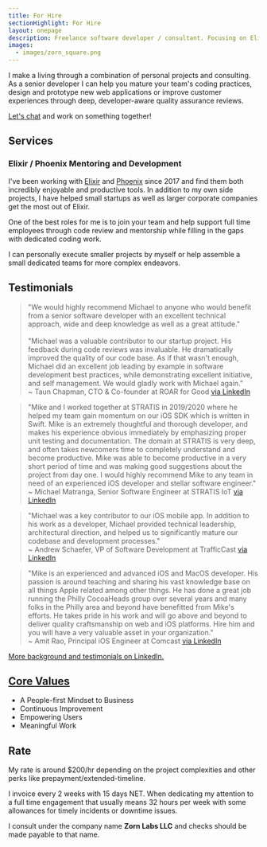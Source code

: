 ```yaml
---
title: For Hire
sectionHighlight: For Hire
layout: onepage
description: Freelance software developer / consultant. Focusing on Elixir, Phoenix, iOS, teaching and mentoring. 
images:
  - images/zorn_square.png
---
```


I make a living through a combination of personal projects and consulting. As a senior developer I can help you mature your team's coding practices, design and prototype new web applications or improve customer experiences through deep, developer-aware quality assurance reviews.

[Let's chat](mailto:zorn@zornlabs.com) and work on something together!

## Services

### Elixir / Phoenix Mentoring and Development

I've been working with [Elixir](https://elixir-lang.org) and [Phoenix](https://www.phoenixframework.org) since 2017 and find them both incredibly enjoyable and productive tools. In addition to my own side projects, I have helped small startups as well as larger corporate companies get the most out of Elixir.

One of the best roles for me is to join your team and help support full time employees through code review and mentorship while filling in the gaps with dedicated coding work. 

I can personally execute smaller projects by myself or help assemble a small dedicated teams for more complex endeavors.

## Testimonials

<blockquote class="testimonial" cite="https://www.linkedin.com/in/mikezornek/">
"We would highly recommend Michael to anyone who would benefit from a senior software developer with an excellent technical approach, wide and deep knowledge as well as a great attitude."<br />
<br />
"Michael was a valuable contributor to our startup project. His feedback during code reviews was invaluable. He dramatically improved the quality of our code base. As if that wasn't enough, Michael did an excellent job leading by example in software development best practices, while demonstrating excellent initiative, and self management. We would gladly work with Michael again."

<footer>~ Taun Chapman, CTO & Co-founder at ROAR for Good <a href="https://www.linkedin.com/in/mikezornek/">via LinkedIn</a></footer>
</blockquote>

<blockquote class="testimonial" cite="https://www.linkedin.com/in/mikezornek/">
"Mike and I worked together at STRATIS in 2019/2020 where he helped my team gain momentum on our iOS SDK which is written in Swift.  Mike is an extremely thoughtful and thorough developer, and makes his experience obvious immediately by emphasizing proper unit testing and documentation. The domain at STRATIS is very deep, and often takes newcomers time to completely understand and become productive.  Mike was able to become productive in a very short period of time and was making good suggestions about the project from day one.  I would highly recommend Mike to any team in need of an experienced iOS developer and stellar software engineer."
<footer>~ Michael Matranga, 
Senior Software Engineer at STRATIS IoT <a href="https://www.linkedin.com/in/mikezornek/">via LinkedIn</a></footer>
</blockquote>

<blockquote class="testimonial" cite="https://www.linkedin.com/in/mikezornek/">
"Michael was a key contributor to our iOS mobile app. In addition to his work as a developer, Michael provided technical leadership, architectural direction, and helped us to significantly mature our codebase and development processes." 
<footer>~ Andrew Schaefer, VP of Software Development at TrafficCast <a href="https://www.linkedin.com/in/mikezornek/">via LinkedIn</a></footer>
</blockquote>

<blockquote class="testimonial" cite="https://www.linkedin.com/in/mikezornek/">
"Mike is an experienced and advanced iOS and MacOS developer. His passion is around teaching and sharing his vast knowledge base on all things Apple related among other things. He has done a great job running the Philly CocoaHeads group over several years and many folks in the Philly area and beyond have benefitted from Mike's efforts. He takes pride in his work and will go above and beyond to deliver quality craftsmanship on web and iOS platforms. Hire him and you will have a very valuable asset in your organization." 
<footer>~ Amit Rao, Principal iOS Engineer at Comcast <a href="https://www.linkedin.com/in/mikezornek/">via LinkedIn</a></footer>
</blockquote>

[More background and testimonials on LinkedIn.](https://www.linkedin.com/in/mikezornek/)

## [Core Values](/values/)

* A People-first Mindset to Business
* Continuous Improvement
* Empowering Users
* Meaningful Work

## Rate

My rate is around $200/hr depending on the project complexities and other perks like prepayment/extended-timeline.

I invoice every 2 weeks with 15 days NET. When dedicating my attention to a full time engagement that usually means 32 hours per week with some allowances for timely incidents or downtime issues.

I consult under the company name **Zorn Labs LLC** and checks should be made payable to that name. 

